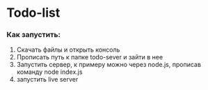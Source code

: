 # Todo-list
### Как запустить: 
1. Скачать файлы и открыть консоль
2. Прописать путь к папке todo-sever и зайти в нее
3. Запустить сервер, к примеру можно через node.js, прописав команду node index.js
4. запустить live server
